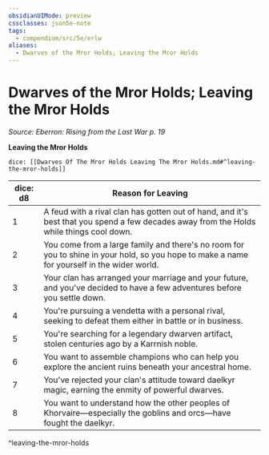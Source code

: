 ```yaml
---
obsidianUIMode: preview
cssclasses: json5e-note
tags:
  - compendium/src/5e/erlw
aliases:
  - Dwarves of the Mror Holds; Leaving the Mror Holds
---
```

# Dwarves of the Mror Holds; Leaving the Mror Holds
*Source: Eberron: Rising from the Last War p. 19* 

**Leaving the Mror Holds**

`dice: [[Dwarves Of The Mror Holds Leaving The Mror Holds.md#^leaving-the-mror-holds]]`

| dice: d8 | Reason for Leaving |
|----------|--------------------|
| 1 | A feud with a rival clan has gotten out of hand, and it's best that you spend a few decades away from the Holds while things cool down. |
| 2 | You come from a large family and there's no room for you to shine in your hold, so you hope to make a name for yourself in the wider world. |
| 3 | Your clan has arranged your marriage and your future, and you've decided to have a few adventures before you settle down. |
| 4 | You're pursuing a vendetta with a personal rival, seeking to defeat them either in battle or in business. |
| 5 | You're searching for a legendary dwarven artifact, stolen centuries ago by a Karrnish noble. |
| 6 | You want to assemble champions who can help you explore the ancient ruins beneath your ancestral home. |
| 7 | You've rejected your clan's attitude toward daelkyr magic, earning the enmity of powerful dwarves. |
| 8 | You want to understand how the other peoples of Khorvaire—especially the goblins and orcs—have fought the daelkyr. |
^leaving-the-mror-holds
